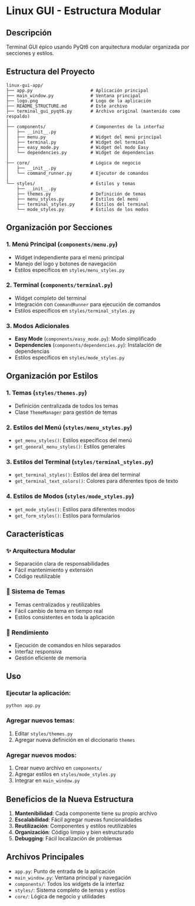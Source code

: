 # Linux GUI - Estructura Modular

## Descripción
Terminal GUI épico usando PyQt6 con arquitectura modular organizada por secciones y estilos.

## Estructura del Proyecto

```
linux-gui-app/
├── app.py                      # Aplicación principal
├── main_window.py              # Ventana principal
├── logo.png                    # Logo de la aplicación
├── README_STRUCTURE.md         # Este archivo
├── terminal_gui_pyqt6.py       # Archivo original (mantenido como respaldo)
│
├── components/                 # Componentes de la interfaz
│   ├── __init__.py
│   ├── menu.py                 # Widget del menú principal
│   ├── terminal.py             # Widget del terminal
│   ├── easy_mode.py            # Widget del modo Easy
│   └── dependencies.py         # Widget de dependencias
│
├── core/                       # Lógica de negocio
│   ├── __init__.py
│   └── command_runner.py       # Ejecutor de comandos
│
└── styles/                     # Estilos y temas
    ├── __init__.py
    ├── themes.py               # Definición de temas
    ├── menu_styles.py          # Estilos del menú
    ├── terminal_styles.py      # Estilos del terminal
    └── mode_styles.py          # Estilos de los modos
```

## Organización por Secciones

### 1. **Menú Principal** (`components/menu.py`)
- Widget independiente para el menú principal
- Manejo del logo y botones de navegación
- Estilos específicos en `styles/menu_styles.py`

### 2. **Terminal** (`components/terminal.py`)
- Widget completo del terminal
- Integración con `CommandRunner` para ejecución de comandos
- Estilos específicos en `styles/terminal_styles.py`

### 3. **Modos Adicionales**
- **Easy Mode** (`components/easy_mode.py`): Modo simplificado
- **Dependencies** (`components/dependencies.py`): Instalación de dependencias
- Estilos específicos en `styles/mode_styles.py`

## Organización por Estilos

### 1. **Temas** (`styles/themes.py`)
- Definición centralizada de todos los temas
- Clase `ThemeManager` para gestión de temas

### 2. **Estilos del Menú** (`styles/menu_styles.py`)
- `get_menu_styles()`: Estilos específicos del menú
- `get_general_menu_styles()`: Estilos generales

### 3. **Estilos del Terminal** (`styles/terminal_styles.py`)
- `get_terminal_styles()`: Estilos del área del terminal
- `get_terminal_text_colors()`: Colores para diferentes tipos de texto

### 4. **Estilos de Modos** (`styles/mode_styles.py`)
- `get_mode_styles()`: Estilos para diferentes modos
- `get_form_styles()`: Estilos para formularios

## Características

### ✨ **Arquitectura Modular**
- Separación clara de responsabilidades
- Fácil mantenimiento y extensión
- Código reutilizable

### 🎨 **Sistema de Temas**
- Temas centralizados y reutilizables
- Fácil cambio de tema en tiempo real
- Estilos consistentes en toda la aplicación

### 🚀 **Rendimiento**
- Ejecución de comandos en hilos separados
- Interfaz responsiva
- Gestión eficiente de memoria

## Uso

### Ejecutar la aplicación:
```bash
python app.py
```

### Agregar nuevos temas:
1. Editar `styles/themes.py`
2. Agregar nueva definición en el diccionario `themes`

### Agregar nuevos modos:
1. Crear nuevo archivo en `components/`
2. Agregar estilos en `styles/mode_styles.py`
3. Integrar en `main_window.py`

## Beneficios de la Nueva Estructura

1. **Mantenibilidad**: Cada componente tiene su propio archivo
2. **Escalabilidad**: Fácil agregar nuevas funcionalidades
3. **Reutilización**: Componentes y estilos reutilizables
4. **Organización**: Código limpio y bien estructurado
5. **Debugging**: Fácil localización de problemas

## Archivos Principales

- `app.py`: Punto de entrada de la aplicación
- `main_window.py`: Ventana principal y navegación
- `components/`: Todos los widgets de la interfaz
- `styles/`: Sistema completo de temas y estilos
- `core/`: Lógica de negocio y utilidades
